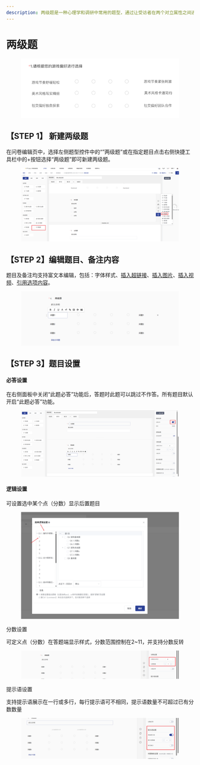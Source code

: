 ```yaml
---
description: 两级题是一种心理学和调研中常用的题型，通过让受访者在两个对立属性之间进行评分，测量其对某个主题的态度或感知
---
```


# 两级题

<figure><img src="../.gitbook/assets/image (3) (1) (1).png" alt=""><figcaption></figcaption></figure>

## 【STEP 1】 新建两级题 <a href="#step-1-xin-jian-zhu-guan-ti" id="step-1-xin-jian-zhu-guan-ti"></a>

在问卷编辑页中，选择左侧题型控件中的“”两级题”或在指定题目点击右侧快捷工具栏中的+按钮选择“两级题”即可新建两级题。

<figure><img src="../.gitbook/assets/image (2) (1) (1) (1).png" alt=""><figcaption></figcaption></figure>

## 【STEP 2】编辑题目、备注内容 <a href="#step-2-bian-ji-ti-mu-bei-zhu-nei-rong" id="step-2-bian-ji-ti-mu-bei-zhu-nei-rong"></a>

题目及备注均支持富文本编辑，包括：字体样式、[插入超链接](https://imur.gitbook.io/help_center/cao-zuo-zhi-yin/wen-juan-bian-ji/cha-ru-chao-lian-jie)、[插入图片](https://imur.gitbook.io/help_center/cao-zuo-zhi-yin/wen-juan-bian-ji/cha-ru-tu-pian)、[插入视频](https://imur.gitbook.io/help_center/cao-zuo-zhi-yin/wen-juan-bian-ji/cha-ru-shi-pin)、[引用选项内容](https://imur.gitbook.io/help_center/cao-zuo-zhi-yin/wen-juan-bian-ji/nei-rong-yin-yong)。

<figure><img src="../.gitbook/assets/image (1) (1) (1) (1) (1).png" alt=""><figcaption></figcaption></figure>

## 【STEP 3】题目设置 <a href="#step-3-ti-mu-she-zhi" id="step-3-ti-mu-she-zhi"></a>

#### 必答设置 <a href="#bi-da-she-zhi" id="bi-da-she-zhi"></a>

在右侧面板中关闭“此题必答”功能后，答题时此题可以跳过不作答。所有题目默认开启“此题必答”功能。

<figure><img src="../.gitbook/assets/image (2) (1) (1) (1) (1).png" alt=""><figcaption></figcaption></figure>

#### 逻辑设置

可设置选中某个点（分数）显示后置题目

<figure><img src="../.gitbook/assets/image (4) (1) (1).png" alt=""><figcaption></figcaption></figure>

分数设置

可定义点（分数）在答题端显示样式，分数范围控制在2\~11，并支持分数反转

<figure><img src="../.gitbook/assets/image (5) (1).png" alt=""><figcaption></figcaption></figure>



提示语设置

支持提示语展示在一行或多行，每行提示语可不相同，提示语数量不可超过已有分数数量

<figure><img src="../.gitbook/assets/image (6) (1).png" alt=""><figcaption></figcaption></figure>

##
